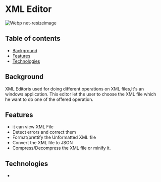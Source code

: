 # XML Editor

![Webp net-resizeimage](https://user-images.githubusercontent.com/94222362/146661884-bbf89690-0b35-4f23-927c-28a18604b660.png)
## Table of contents
+ [Background](#Background)
+ [Features](#Features)
+ [Technologies](Technologies)
## Background
 XML Editoris used for doing different operations on XML files,It's an windows application.
 This editor let the user to choose the XML file which he want to do one of the offered operation.
## Features

+ it can view XML File
+	Detect errors and correct them
+ Format/prettify the Unformatted XML file
+ Convert the XML file to JSON
+ Compress/Decompress the XML file or minify it.
 ## Technologies
+ ```Java 
